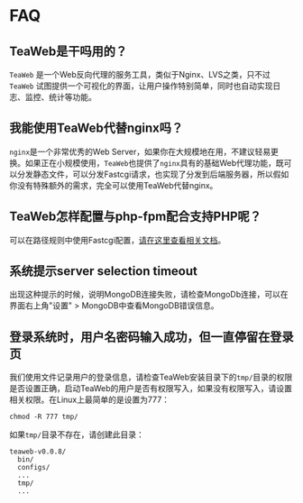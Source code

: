 # FAQ
## TeaWeb是干吗用的？
`TeaWeb` 是一个Web反向代理的服务工具，类似于Nginx、LVS之类，只不过 `TeaWeb` 试图提供一个可视化的界面，让用户操作特别简单，同时也自动实现日志、监控、统计等功能。

## 我能使用TeaWeb代替nginx吗？
`nginx`是一个非常优秀的Web Server，如果你在大规模地在用，不建议轻易更换。如果正在小规模使用，`TeaWeb`也提供了`nginx`具有的基础Web代理功能，既可以分发静态文件，可以分发Fastcgi请求，也实现了分发到后端服务器，所以假如你没有特殊额外的需求，完全可以使用TeaWeb代替nginx。

## TeaWeb怎样配置与php-fpm配合支持PHP呢？
可以在路径规则中使用Fastcgi配置，[请在这里查看相关文档](../proxy/Fastcgi.md)。

## 系统提示server selection timeout
出现这种提示的时候，说明MongoDB连接失败，请检查MongoDb连接，可以在界面右上角"设置" > MongoDB中查看MongoDB错误信息。

## 登录系统时，用户名密码输入成功，但一直停留在登录页
我们使用文件记录用户的登录信息，请检查TeaWeb安装目录下的`tmp/`目录的权限是否设置正确，启动TeaWeb的用户是否有权限写入，如果没有权限写入，请设置相关权限。在Linux上最简单的是设置为777：
~~~
chmod -R 777 tmp/
~~~

如果`tmp/`目录不存在，请创建此目录：
~~~
teaweb-v0.0.8/
  bin/
  configs/
  ...
  tmp/
  ...
~~~
